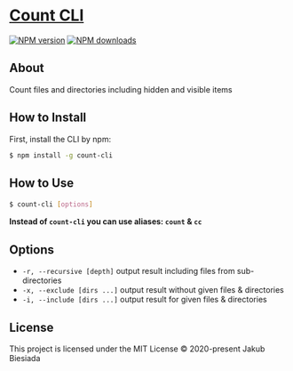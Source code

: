 # [Count CLI](https://github.com/awesome-cli/count-cli)

[![NPM version](http://img.shields.io/npm/v/count-cli.svg?style=flat-square)](https://www.npmjs.com/package/count-cli)
[![NPM downloads](http://img.shields.io/npm/dm/count-cli.svg?style=flat-square)](https://www.npmjs.com/package/count-cli)

## About
Count files and directories including hidden and visible items

## How to Install
First, install the CLI by npm:
```bash
$ npm install -g count-cli
```

## How to Use
#### 
```bash
$ count-cli [options]
```

**Instead of `count-cli` you can use aliases: `count` & `cc`**

## Options
- `-r, --recursive [depth]` output result including files from sub-directories
- `-x, --exclude [dirs ...]` output result without given files & directories
- `-i, --include [dirs ...]` output result for given files & directories

## License
This project is licensed under the MIT License © 2020-present Jakub Biesiada
